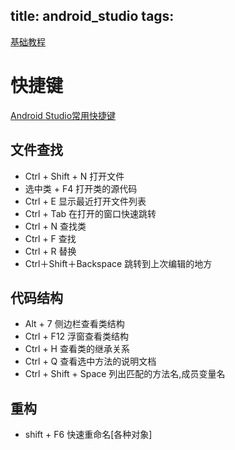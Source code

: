 title: android_studio
tags:
---

[基础教程](http://stormzhang.com/devtools/2014/11/25/android-studio-tutorial1/)

# 快捷键
[Android Studio常用快捷键](http://www.cr173.com/html/24051_1.html)

## 文件查找
+ Ctrl + Shift + N 打开文件
+ 选中类 + F4    打开类的源代码
+ Ctrl + E      显示最近打开文件列表
+ Ctrl + Tab    在打开的窗口快速跳转
+ Ctrl + N      查找类
+ Ctrl + F      查找
+ Ctrl + R      替换
+ Ctrl＋Shift＋Backspace 跳转到上次编辑的地方
      
## 代码结构
+ Alt + 7       侧边栏查看类结构
+ Ctrl + F12    浮窗查看类结构
+ Ctrl + H      查看类的继承关系
+ Ctrl + Q      查看选中方法的说明文档
+ Ctrl + Shift + Space 列出匹配的方法名,成员变量名

## 重构
+ shift + F6    快速重命名[各种对象]

